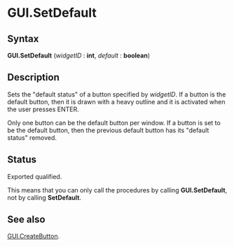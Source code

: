 
# GUI.SetDefault

## Syntax
**GUI.SetDefault** (_widgetID_ : **int**, _default_ : **boolean**)

## Description
Sets the "default status" of a button specified by _widgetID_. If a button is the default button, then it is drawn with a heavy outline and it is activated when the user presses ENTER.

Only one button can be the default button per window. If a button is set to be the default button, then the previous default button has its "default status" removed.


## Status
Exported qualified.

This means that you can only call the procedures by calling **GUI.SetDefault**, not by calling **SetDefault**.


## See also
[GUI.CreateButton](gui_createbutton_full.html).

